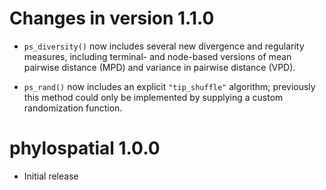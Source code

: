 # Changes in version 1.1.0

* `ps_diversity()` now includes several new divergence and regularity measures, including terminal- and node-based versions of mean pairwise distance (MPD) and variance in pairwise distance (VPD).

* `ps_rand()` now includes an explicit `"tip_shuffle"` algorithm; previously this method could only be implemented by supplying a custom randomization function.

# phylospatial 1.0.0

* Initial release
